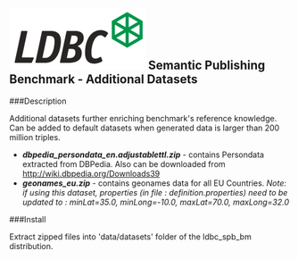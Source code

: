 ![LDBC Logo](ldbc_logo.png)
Semantic Publishing Benchmark - Additional Datasets
---------------------------------------------------

###Description

Additional datasets further enriching benchmark's reference knowledge. Can be added to default datasets when generated data is larger than 200 million triples.

* ***dbpedia_persondata_en.adjustablettl.zip*** - contains Persondata extracted from DBPedia. Also can be downloaded from http://wiki.dbpedia.org/Downloads39
* ***geonames_eu.zip*** - contains geonames data for all EU Countries. *Note: if using this dataset, properties (in file : definition.properties) need to be updated to : minLat=35.0, minLong=-10.0, maxLat=70.0, maxLong=32.0*

###Install

Extract zipped files into 'data/datasets' folder of the ldbc_spb_bm distribution.